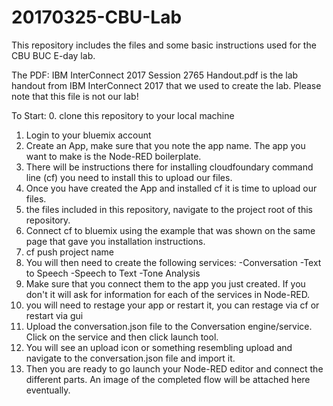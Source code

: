 # 20170325-CBU-Lab

This repository includes the files and some basic instructions used for the CBU BUC E-day lab.

The PDF: IBM InterConnect 2017 Session 2765 Handout.pdf is the lab handout from IBM InterConnect 2017 that we used to create the lab.  Please note that this file is not our lab!

To Start:
0. clone this repository to your local machine
1. Login to your bluemix account
2. Create an App, make sure that you note the app name.  The app you want to make is the Node-RED boilerplate.
3. There will be instructions there for installing cloudfoundary command line (cf) you need to install this to upload our files.
4. Once you have created the App and installed cf it is time to upload our files.
5. the files included in this repository, navigate to the project root of this repository.
6. Connect cf to bluemix using the example that was shown on the same page that gave you installation instructions.
7. cf push project name
8. You will then need to create the following services:
  -Conversation
  -Text to Speech
  -Speech to Text
  -Tone Analysis
9. Make sure that you connect them to the app you just created.  If you don't it will ask for information for each of the services in Node-RED.
10. you will need to restage your app or restart it, you can restage via cf or restart via gui
11. Upload the conversation.json file to the Conversation engine/service.  Click on the service and then click launch tool.
12. You will see an upload icon or something resembling upload and navigate to the conversation.json file and import it.
13. Then you are ready to go launch your Node-RED editor and connect the different parts.  An image of the completed flow will be attached here eventually.

